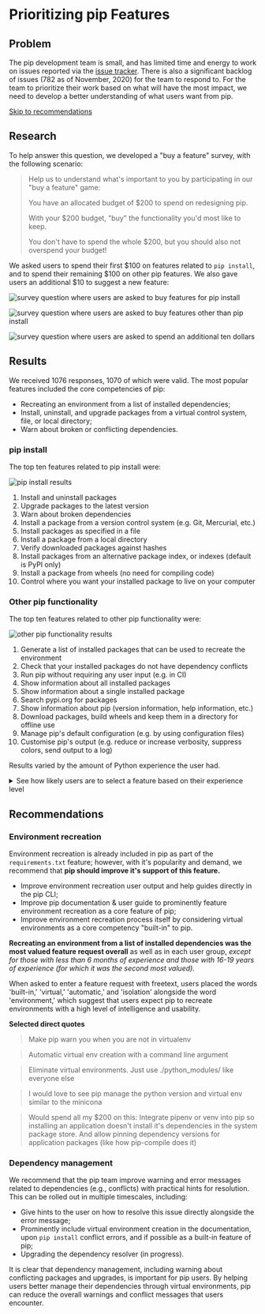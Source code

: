 # Prioritizing pip Features

## Problem

The pip development team is small, and has limited time and energy to work on issues reported via the [issue tracker](https://github.com/pypa/pip/issues). There is also a significant backlog of issues (782 as of November, 2020) for the team to respond to.
For the team to prioritize their work based on what will have the most impact, we need to develop a better understanding of what users want from pip.

[Skip to recommendations](#recommendations)

## Research

To help answer this question, we developed a "buy a feature" survey, with the following scenario:

<blockquote>
Help us to understand what's important to you by participating in our "buy a feature" game:

You have an allocated budget of $200 to spend on redesigning pip.

With your $200 budget, "buy" the functionality you'd most like to keep.

You don't have to spend the whole $200, but you should also not overspend your budget!

</blockquote>

We asked users to spend their first $100 on features related to `pip install`, and to spend their remaining $100 on other pip features. We also gave users an additional $10 to suggest a new feature:

![survey question where users are asked to buy features for pip install](https://i.imgur.com/2QShgYo.png)

![survey question where users are asked to buy features other than pip install](https://i.imgur.com/sY8gdXD.png)

![survey question where users are asked to spend an additional ten dollars](https://i.imgur.com/hvgjdEG.png)

## Results

We received 1076 responses, 1070 of which were valid. The most popular features included the core competencies of pip:

- Recreating an environment from a list of installed dependencies;
- Install, uninstall, and upgrade packages from a virtual control system, file, or local directory;
- Warn about broken or conflicting dependencies.

### pip install

The top ten features related to pip install were:

![pip install results](https://i.imgur.com/1rNIOB7.png)

1. Install and uninstall packages
2. Upgrade packages to the latest version
3. Warn about broken dependencies
4. Install a package from a version control system (e.g. Git, Mercurial, etc.)
5. Install packages as specified in a file
6. Install a package from a local directory
7. Verify downloaded packages against hashes
8. Install packages from an alternative package index, or indexes (default is PyPI only)
9. Install a package from wheels (no need for compiling code)
10. Control where you want your installed package to live on your computer

### Other pip functionality

The top ten features related to other pip functionality were:

![other pip functionality results](https://i.imgur.com/xrp9XWw.png)

1. Generate a list of installed packages that can be used to recreate the environment
2. Check that your installed packages do not have dependency conflicts
3. Run pip without requiring any user input (e.g. in CI)
4. Show information about all installed packages
5. Show information about a single installed package
6. Search pypi.org for packages
7. Show information about pip (version information, help information, etc.)
8. Download packages, build wheels and keep them in a directory for offline use
9. Manage pip's default configuration (e.g. by using configuration files)
10. Customise pip's output (e.g. reduce or increase verbosity, suppress colors, send output to a log)

Results varied by the amount of Python experience the user had.

<details>
<summary>See how likely users are to select a feature based on their experience level</summary>

#### Verify downloaded packages against hashes

![screenshot of verify downloaded packages against hashes](https://i.imgur.com/oVHOGBQ.png)

#### Warn about broken dependencies

![Screenshot of Warn about broken dependencies](https://i.imgur.com/uNv2tnG.png)

#### Upgrade packages to the lastest version

![Screenshot of Upgrade packages to the lastest version](https://i.imgur.com/pQgCLBO.png)

#### Install packages from an alternative package index, or indexes

![Screenshot of Install packages from an alternative package index, or indexes](https://i.imgur.com/E1LnTBt.png)

#### Install packages as specified in a file

![Screenshot of Install packages as specified in a file](https://i.imgur.com/87uh4xp.png)

#### Install and uninstall packages

![Screenshot of Install and uninstall packages](https://i.imgur.com/GRsazBy.png)

#### Install packages from a version control system

![Screenshot of Install packages from a version control system](https://i.imgur.com/iW7d0Sq.png)

#### Install a package from wheels

![Screenshot of Install a package from wheels](https://i.imgur.com/9DMBfNL.png)

#### Install apackage from a local directory

![Screenshot of Install apackage from a local directory](https://i.imgur.com/Jp95rak.png)

#### Control where you want your installed package to live on your computer

![Screenshot of Control where you want your installed package to live on your computer](https://i.imgur.com/32fpww2.png)

</details>

## Recommendations

### Environment recreation

Environment recreation is already included in pip as part of the `requirements.txt` feature; however, with it's popularity and demand, we recommend that **pip should improve it's support of this feature.**

- Improve environment recreation user output and help guides directly in the pip CLI;
- Improve pip documentation & user guide to prominently feature environment recreation as a core feature of pip;
- Improve environment recreation process itself by considering virtual environments as a core competency "built-in" to pip.

**Recreating an environment from a list of installed dependencies was the most valued feature request overall** as well as in each user group, _except for those with less than 6 months of experience and those with 16-19 years of experience (for which it was the second most valued)._

When asked to enter a feature request with freetext, users placed the words 'built-in,' 'virtual,' 'automatic,' and 'isolation' alongside the word 'environment,' which suggest that users expect pip to recreate environments with a high level of intelligence and usability.

**Selected direct quotes**

> Make pip warn you when you are not in virtualenv

> Automatic virtual env creation with a command line argument

> Eliminate virtual environments. Just use ./python_modules/ like everyone else

> I would love to see pip manage the python version and virtual env similar to the minicona

> Would spend all my $200 on this: Integrate pipenv or venv into pip so installing an application doesn't install it's dependencies in the system package store. And allow pinning dependency versions for application packages (like how pip-compile does it)

### Dependency management

We recommend that the pip team improve warning and error messages related to dependencies (e.g., conflicts) with practical hints for resolution. This can be rolled out in multiple timescales, including:

- Give hints to the user on how to resolve this issue directly alongside the error message;
- Prominently include virtual environment creation in the documentation, upon `pip install` conflict errors, and if possible as a built-in feature of pip;
- Upgrading the dependency resolver (in progress).

It is clear that dependency management, including warning about conflicting packages and upgrades, is important for pip users. By helping users better manage their dependencies through virtual environments, pip can reduce the overall warnings and conflict messages that users encounter.
